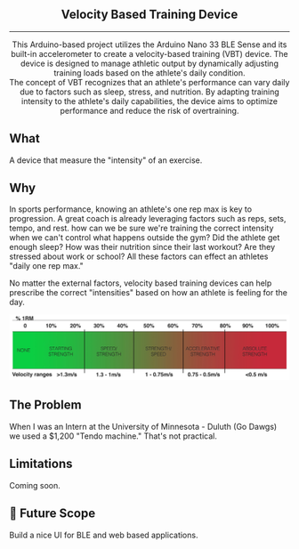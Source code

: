 
<h2 align="center">Velocity Based Training Device</h2>

---

<p align="center"> This Arduino-based project utilizes the Arduino Nano 33 BLE Sense and its built-in accelerometer to create a velocity-based training (VBT) device. The device is designed to manage athletic output by dynamically adjusting training loads based on the athlete's daily condition.
    <br>
  The concept of VBT recognizes that an athlete's performance can vary daily due to factors such as sleep, stress, and nutrition. By adapting training intensity to the athlete's daily capabilities, the device aims to optimize performance and reduce the risk of overtraining.
</p>


## What <a name = "what"></a>
A device that measure the "intensity" of an exercise. 

## Why <a name = "why"><a/>
In sports performance, knowing an athlete's one rep max is key to progression. A great coach is already leveraging factors such as reps, sets, tempo, and rest. how can we be sure we're training the correct intensity when we can't control what happens outside the gym? Did the athlete get enough sleep? How was their nutrition since their last workout? Are they stressed about work or school? All these factors can effect an athletes "daily one rep max."

No matter the external factors, velocity based training devices can help prescribe the correct "intensities" based on how an athlete is feeling for the day.

<img src="https://github.com/kodykoester/VBT_Device/blob/main/VBT/vbt.jpg" alt="Project logo"></a>





## The Problem <a name = "problem"></a>
When I was an Intern at the University of Minnesota - Duluth (Go Dawgs) we used a $1,200 "Tendo machine." That's not practical. 


## Limitations <a name = "limitations"></a>
Coming soon.

## 🚀 Future Scope <a name = "future_scope"></a>
Build a nice UI for BLE and web based applications.

